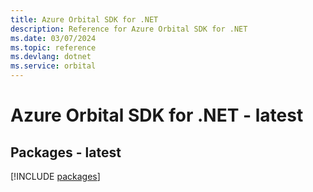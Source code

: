 ```yaml
---
title: Azure Orbital SDK for .NET
description: Reference for Azure Orbital SDK for .NET
ms.date: 03/07/2024
ms.topic: reference
ms.devlang: dotnet
ms.service: orbital
---
```

# Azure Orbital SDK for .NET - latest
## Packages - latest
[!INCLUDE [packages](orbital-index.md)]
